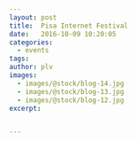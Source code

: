 ```yaml
---
layout: post
title:  Pisa Internet Festival
date:   2016-10-09 10:20:05
categories:
  - events
tags:
author: plv
images:
  - images/@stock/blog-14.jpg
  - images/@stock/blog-13.jpg
  - images/@stock/blog-12.jpg
excerpt:


---
```

